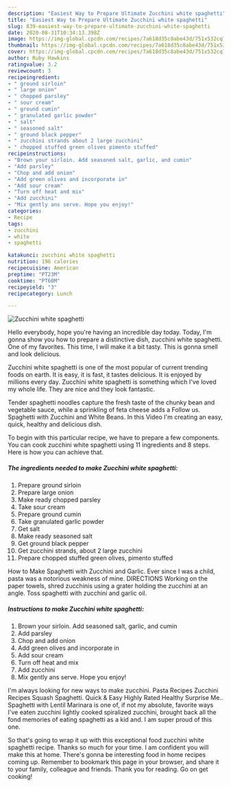 ```yaml
---
description: "Easiest Way to Prepare Ultimate Zucchini white spaghetti"
title: "Easiest Way to Prepare Ultimate Zucchini white spaghetti"
slug: 839-easiest-way-to-prepare-ultimate-zucchini-white-spaghetti
date: 2020-08-31T10:34:13.398Z
image: https://img-global.cpcdn.com/recipes/7a618d35c8abe43d/751x532cq70/zucchini-white-spaghetti-recipe-main-photo.jpg
thumbnail: https://img-global.cpcdn.com/recipes/7a618d35c8abe43d/751x532cq70/zucchini-white-spaghetti-recipe-main-photo.jpg
cover: https://img-global.cpcdn.com/recipes/7a618d35c8abe43d/751x532cq70/zucchini-white-spaghetti-recipe-main-photo.jpg
author: Ruby Hawkins
ratingvalue: 3.2
reviewcount: 3
recipeingredient:
- " ground sirloin"
- " large onion"
- " chopped parsley"
- " sour cream"
- " ground cumin"
- " granulated garlic powder"
- " salt"
- " seasoned salt"
- " ground black pepper"
- " zucchini strands about 2 large zucchini"
- " chopped stuffed green olives pimento stuffed"
recipeinstructions:
- "Brown your sirloin. Add seasoned salt, garlic, and cumin"
- "Add parsley"
- "Chop and add onion"
- "Add green olives and incorporate in"
- "Add sour cream"
- "Turn off heat and mix"
- "Add zucchini"
- "Mix gently ans serve. Hope you enjoy!"
categories:
- Recipe
tags:
- zucchini
- white
- spaghetti

katakunci: zucchini white spaghetti 
nutrition: 196 calories
recipecuisine: American
preptime: "PT23M"
cooktime: "PT60M"
recipeyield: "3"
recipecategory: Lunch

---
```



![Zucchini white spaghetti](https://img-global.cpcdn.com/recipes/7a618d35c8abe43d/751x532cq70/zucchini-white-spaghetti-recipe-main-photo.jpg)

Hello everybody, hope you're having an incredible day today. Today, I'm gonna show you how to prepare a distinctive dish, zucchini white spaghetti. One of my favorites. This time, I will make it a bit tasty. This is gonna smell and look delicious.

Zucchini white spaghetti is one of the most popular of current trending foods on earth. It is easy, it is fast, it tastes delicious. It is enjoyed by millions every day. Zucchini white spaghetti is something which I've loved my whole life. They are nice and they look fantastic.

Tender spaghetti noodles capture the fresh taste of the chunky bean and vegetable sauce, while a sprinkling of feta cheese adds a Follow us. Spaghetti with Zucchini and White Beans. In this Video I&#39;m creating an easy, quick, healthy and delicious dish.


To begin with this particular recipe, we have to prepare a few components. You can cook zucchini white spaghetti using 11 ingredients and 8 steps. Here is how you can achieve that.

<!--inarticleads1-->

##### The ingredients needed to make Zucchini white spaghetti:

1. Prepare  ground sirloin
1. Prepare  large onion
1. Make ready  chopped parsley
1. Take  sour cream
1. Prepare  ground cumin
1. Take  granulated garlic powder
1. Get  salt
1. Make ready  seasoned salt
1. Get  ground black pepper
1. Get  zucchini strands, about 2 large zucchini
1. Prepare  chopped stuffed green olives, pimento stuffed


How to Make Spaghetti with Zucchini and Garlic. Ever since I was a child, pasta was a notorious weakness of mine. DIRECTIONS Working on the paper towels, shred zucchinis using a grater holding the zucchini at an angle. Toss spaghetti with zucchini and garlic oil. 

<!--inarticleads2-->

##### Instructions to make Zucchini white spaghetti:

1. Brown your sirloin. Add seasoned salt, garlic, and cumin
1. Add parsley
1. Chop and add onion
1. Add green olives and incorporate in
1. Add sour cream
1. Turn off heat and mix
1. Add zucchini
1. Mix gently ans serve. Hope you enjoy!


I&#39;m always looking for new ways to make zucchini. Pasta Recipes Zucchini Recipes Squash Spaghetti. Quick &amp; Easy Highly Rated Healthy Surprise Me.. Spaghetti with Lentil Marinara is one of, if not my absolute, favorite ways I&#39;ve eaten zucchini lightly cooked spiralized zucchini, brought back all the fond memories of eating spaghetti as a kid and. I am super proud of this one. 

So that's going to wrap it up with this exceptional food zucchini white spaghetti recipe. Thanks so much for your time. I am confident you will make this at home. There's gonna be interesting food in home recipes coming up. Remember to bookmark this page in your browser, and share it to your family, colleague and friends. Thank you for reading. Go on get cooking!
